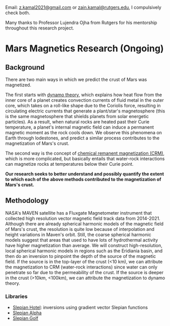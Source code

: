 Email: [z.kamal2021@gmail.com](mailto:z.kamal2021@gmail.com) or [zain.kamal@rutgers.edu](mailto:zain.kamal@rutgers.edu), I compulsively check both.

Many thanks to Professor Lujendra Ojha from Rutgers for his mentorship throughout this research project.

# Mars Magnetics Research (Ongoing)

## Background

There are two main ways in which we predict the crust of Mars was magnetized. 

The first starts with [dynamo theory](https://en.wikipedia.org/wiki/Dynamo_theory), which explains how heat flow from the inner core of a planet creates convection currents of fluid metal in the outer core, which takes on a roll-like shape due to the Coriolis force, resulting in circulating electric currents that generate a plant/star's magnetosphere (this is the same magnetosphere that shields planets from solar energetic particles). As a result, when natural rocks are heated past their Curie temperature, a planet's internal magnetic field can induce a permanent magnetic moment as the rock cools down. We observe this phenomena on Earth through lodestones, and predict a similar process contributes to the magnetization of Mars's crust. 

The second way is the concept of [chemical remanent magnetization (CRM)](https://doi.org/10.1016/B978-0-444-41084-9.50013-8), which is more complicated, but basically entails that water-rock interactions can magnetize rocks at temperatures below their Curie point. 

**Our research seeks to better understand and possibly quantify the extent to which each of the above methods contributed to the magnetization of Mars's crust.**

## Methodology

NASA's MAVEN satellite has a Fluxgate Magnetometer instrument that collected high resolution vector magnetic field track data from 2014-2021. Although there are already spherical harmonic models of the magnetic field of Mars's crust, the resolution is quite low because of interpolation and height variations in Maven's orbit. Still, the coarse spherical harmonic models suggest that areas that used to have lots of hydrothermal activity have higher magnetization than average. We will construct high-resolution, local spherical harmonic models in regions such as the Eridiania basin, and then do an inversion to pinpoint the depth of the source of the magnetic field. If the source is in the top-layer of the crust (<10 km), we can attribute the magnetization to CRM (water-rock interactions) since water can only penetrate so far due to the permeability of the crust. If the source is deeper in the crust (>10km, <100km), we can attribute the magnetization to dynamo theory.

### Libraries

* [Slepian Hotel](https://github.com/csdms-contrib/slepian_hotel): inversions using gradient vector Slepian functions
* [Slepian Alpha](https://github.com/csdms-contrib/slepian_alpha)
* [Slepian Golf](https://github.com/csdms-contrib/slepian_golf)
